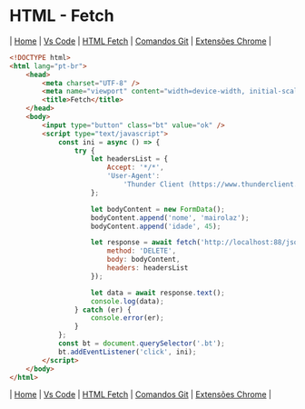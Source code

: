 # HTML - Fetch

| [Home](./README.md) | [Vs Code](./002_vs-code.md) | [HTML Fetch](./006_html_fetch.md) | [Comandos Git](./004_git.md) | [Extensões Chrome](./003_extensoes_chrome.md) |

```html
<!DOCTYPE html>
<html lang="pt-br">
	<head>
		<meta charset="UTF-8" />
		<meta name="viewport" content="width=device-width, initial-scale=1.0" />
		<title>Fetch</title>
	</head>
	<body>
		<input type="button" class="bt" value="ok" />
		<script type="text/javascript">
			const ini = async () => {
				try {
					let headersList = {
						Accept: '*/*',
						'User-Agent':
							'Thunder Client (https://www.thunderclient.com)'
					};

					let bodyContent = new FormData();
					bodyContent.append('nome', 'mairolaz');
					bodyContent.append('idade', 45);

					let response = await fetch('http://localhost:88/json', {
						method: 'DELETE',
						body: bodyContent,
						headers: headersList
					});

					let data = await response.text();
					console.log(data);
				} catch (er) {
					console.error(er);
				}
			};
			const bt = document.querySelector('.bt');
			bt.addEventListener('click', ini);
		</script>
	</body>
</html>
```

| [Home](./README.md) | [Vs Code](./002_vs-code.md) | [HTML Fetch](./006_html_fetch.md) | [Comandos Git](./004_git.md) | [Extensões Chrome](./003_extensoes_chrome.md) |
